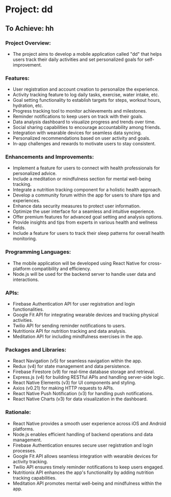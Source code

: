 # Project: dd

## To Achieve: hh

### Project Overview:
- The project aims to develop a mobile application called "dd" that helps users track their daily activities and set personalized goals for self-improvement.

### Features:
- User registration and account creation to personalize the experience.
- Activity tracking feature to log daily tasks, exercise, water intake, etc.
- Goal setting functionality to establish targets for steps, workout hours, hydration, etc.
- Progress tracking tool to monitor achievements and milestones.
- Reminder notifications to keep users on track with their goals.
- Data analysis dashboard to visualize progress and trends over time.
- Social sharing capabilities to encourage accountability among friends.
- Integration with wearable devices for seamless data syncing.
- Personalized recommendations based on user activity and goals.
- In-app challenges and rewards to motivate users to stay consistent.

### Enhancements and Improvements:
- Implement a feature for users to connect with health professionals for personalized advice.
- Include a meditation or mindfulness section for mental well-being tracking.
- Integrate a nutrition tracking component for a holistic health approach.
- Develop a community forum within the app for users to share tips and experiences.
- Enhance data security measures to protect user information.
- Optimize the user interface for a seamless and intuitive experience.
- Offer premium features for advanced goal setting and analysis options.
- Provide insights and tips from experts in various health and wellness fields.
- Include a feature for users to track their sleep patterns for overall health monitoring.

### Programming Languages:
- The mobile application will be developed using React Native for cross-platform compatibility and efficiency.
- Node.js will be used for the backend server to handle user data and interactions.

### APIs:
- Firebase Authentication API for user registration and login functionalities.
- Google Fit API for integrating wearable devices and tracking physical activities.
- Twilio API for sending reminder notifications to users.
- Nutritionix API for nutrition tracking and data analysis.
- Meditation API for including mindfulness exercises in the app.

### Packages and Libraries:
- React Navigation (v5) for seamless navigation within the app.
- Redux (v4) for state management and data persistence.
- Firebase Firestore (v9) for real-time database storage and retrieval.
- Express.js (v4) for building RESTful APIs and handling server-side logic.
- React Native Elements (v3) for UI components and styling.
- Axios (v0.21) for making HTTP requests to APIs.
- React Native Push Notification (v3) for handling push notifications.
- React Native Charts (v3) for data visualization in the dashboard.

### Rationale:
- React Native provides a smooth user experience across iOS and Android platforms.
- Node.js enables efficient handling of backend operations and data management.
- Firebase Authentication ensures secure user registration and login processes.
- Google Fit API allows seamless integration with wearable devices for activity tracking.
- Twilio API ensures timely reminder notifications to keep users engaged.
- Nutritionix API enhances the app's functionality by adding nutrition tracking capabilities.
- Meditation API promotes mental well-being and mindfulness within the app.